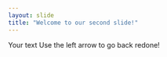 ```yaml
---
layout: slide
title: "Welcome to our second slide!"
---
```

Your text
Use the left arrow to go back redone!